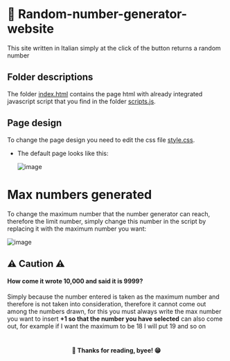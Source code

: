 # 🔢 Random-number-generator-website

This site written in Italian simply at the click of the button returns a random number

<h2>Folder descriptions</h2>
The folder <a href="https://github.com/Custyyyy/Random-number-generator-website/blob/main/index.html">index.html</a> contains the page html with already integrated javascript script that you find in the folder <a href="https://github.com/Custyyyy/Random-number-generator-website/blob/main/scripts.js">scripts.js</a>.

<h2>Page design</h2>
To change the page design you need to edit the css file <a href="https://github.com/Custyyyy/Random-number-generator-website/blob/main/style.css">style.css</a>.

- The default page looks like this:

  ![image](https://cdn.discordapp.com/attachments/805528177844944929/920061492823457872/Schermata_2021-12-13_alle_22.09_1.png)

<h1>Max numbers generated</h1>
To change the maximum number that the number generator can reach, therefore the limit number, simply change this number in the script by replacing it with the maximum number you want:

![image](https://cdn.discordapp.com/attachments/805528177844944929/920053314849218680/proc.png)
<h2>⚠️ Caution ⚠️</h2>
<h4>How come it wrote 10,000 and said it is 9999?</h4>
Simply because the number entered is taken as the maximum number and therefore is not taken into consideration, therefore it cannot come out among the numbers drawn, for this you must always write the max number you want to insert <strong>+1 so that the number you have selected</strong> can also come out, for example if I want the maximum to be 18 I will put 19 and so on

<h1></h1>
<h4 align="center"> 👋  Thanks for reading, byee!  😁</h4>
